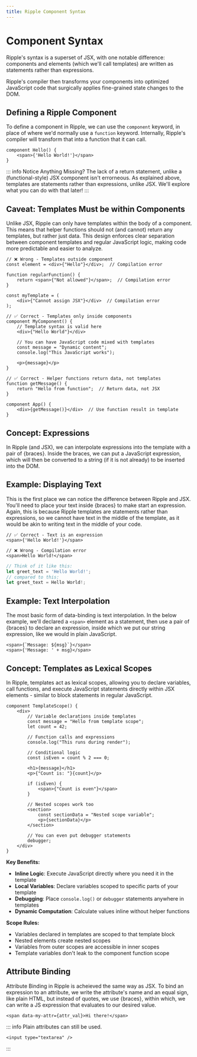 ```yaml
---
title: Ripple Component Syntax
---
```


# Component Syntax

Ripple's syntax is a superset of JSX, with one notable difference: components
and elements (which we'll call templates) are written as statements rather than
expressions.

Ripple's compiler then transforms your components into optimized JavaScript code
that surgically applies fine-grained state changes to the DOM.

## Defining a Ripple Component

To define a component in Ripple, we can use the `component` keyword, in place of
where we'd normally use a `function` keyword. Internally, Ripple's compiler will
transform that into a function that it can call.

```ripple
component Hello() {
	<span>{'Hello World!'}</span>
}
```

::: info Notice Anything Missing?
The lack of a return statement, unlike a (functional-style) JSX component isn't
errorneous. As explained above, templates are statements rather than expressions,
unlike JSX. We'll explore what you can do with that later!
:::

## Caveat: Templates Must be within Components

Unlike JSX, Ripple can only have templates within the body of a component.
This means that helper functions should not (and cannot) return any templates,
but rather just data. This design enforces clear separation between component
templates and regular JavaScript logic, making code more predictable and easier
to analyze.

```ripple
// ❌ Wrong - Templates outside component
const element = <div>{"Hello"}</div>;  // Compilation error

function regularFunction() {
	return <span>{"Not allowed"}</span>;  // Compilation error
}

const myTemplate = (
	<div>{"Cannot assign JSX"}</div>  // Compilation error
);

// ✅ Correct - Templates only inside components
component MyComponent() {
	// Template syntax is valid here
	<div>{"Hello World"}</div>

	// You can have JavaScript code mixed with templates
	const message = "Dynamic content";
	console.log("This JavaScript works");

	<p>{message}</p>
}

// ✅ Correct - Helper functions return data, not templates
function getMessage() {
	return "Hello from function";  // Return data, not JSX
}

component App() {
	<div>{getMessage()}</div>  // Use function result in template
}
```

## Concept: Expressions

In Ripple (and JSX), we can interpolate expressions into the template with a
pair of {braces}. Inside the braces, we can put a JavaScript expression, which
will then be converted to a string (if it is not already) to be inserted into
the DOM.

## Example: Displaying Text

This is the first place we can notice the difference between Ripple and JSX.
You'll need to place your text inside {braces} to make start an expression.
Again, this is because Ripple templates are statements rather than expressions,
so we cannot have text in the middle of the template, as it would be akin to
writing text in the middle of your code.

```ripple
// ✅ Correct - Text is an expression
<span>{'Hello World!'}</span>

// ❌ Wrong - Compilation error
<span>Hello World!</span>
```

```js
// Think of it like this:
let greet_text = 'Hello World!';
// compared to this:
let greet_text = Hello World!;
```

## Example: Text Interpolation

The most basic form of data-binding is text interpolation. In the below example,
we'll declared a `<span>` element as a statement, then use a pair of {braces} to
declare an expression, inside which we put our string expression, like we would
in plain JavaScript.

```ripple
<span>{`Message: ${msg}`}</span>
<span>{'Message: ' + msg}</span>
```

## Concept: Templates as Lexical Scopes

In Ripple, templates act as lexical scopes, allowing you to declare variables,
call functions, and execute JavaScript statements directly within JSX elements -
similar to block statements in regular JavaScript.

```ripple
component TemplateScope() {
	<div>
		// Variable declarations inside templates
		const message = "Hello from template scope";
		let count = 42;

		// Function calls and expressions
		console.log("This runs during render");

		// Conditional logic
		const isEven = count % 2 === 0;

		<h1>{message}</h1>
		<p>{"Count is: "}{count}</p>

		if (isEven) {
			<span>{"Count is even"}</span>
		}

		// Nested scopes work too
		<section>
			const sectionData = "Nested scope variable";
			<p>{sectionData}</p>
		</section>

		// You can even put debugger statements
		debugger;
	</div>
}
```

**Key Benefits:**

- **Inline Logic**: Execute JavaScript directly where you need it in the template
- **Local Variables**: Declare variables scoped to specific parts of your template
- **Debugging**: Place `console.log()` or `debugger` statements anywhere in templates
- **Dynamic Computation**: Calculate values inline without helper functions

**Scope Rules:**

- Variables declared in templates are scoped to that template block
- Nested elements create nested scopes
- Variables from outer scopes are accessible in inner scopes
- Template variables don't leak to the component function scope

## Attribute Binding

Attribute Binding in Ripple is acheieved the same way as JSX. To bind an
expression to an attribute, we write the attribute's name and an equal sign,
like plain HTML, but instead of quotes, we use {braces}, within which, we can
write a JS expression that evaluates to our desired value.

```ripple
<span data-my-attr={attr_val}>Hi there!</span>
```

::: info
Plain attributes can still be used.

```ripple
<input type="textarea" />
```

:::

